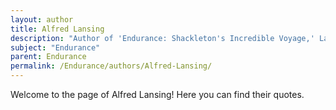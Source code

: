 ```yaml
---
layout: author
title: Alfred Lansing
description: "Author of 'Endurance: Shackleton's Incredible Voyage,' Lansing chronicled Shackleton's expeditions and the harrowing survival story of the crew after the Endurance sank."
subject: "Endurance"
parent: Endurance
permalink: /Endurance/authors/Alfred-Lansing/
---
```


Welcome to the page of Alfred Lansing! Here you can find their quotes.
